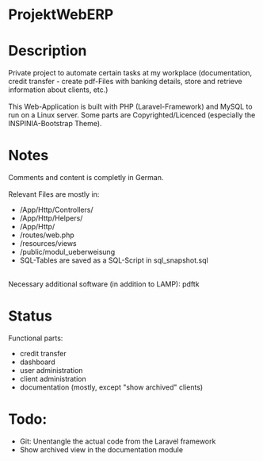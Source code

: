 # ProjektWebERP
<h1>Description</h1>
Private project to automate certain tasks at my workplace (documentation, credit transfer - create pdf-Files with banking details, store and retrieve information about clients, etc.)
<br><br>
This Web-Application is built with PHP (Laravel-Framework) and MySQL to run on a Linux server. Some parts are Copyrighted/Licenced (especially the INSPINIA-Bootstrap Theme).


<h1>Notes</h1>
Comments and content is completly in German.
<br><br>
Relevant Files are mostly in:

- /App/Http/Controllers/
- /App/Http/Helpers/
- /App/Http/
- /routes/web.php
- /resources/views
- /public/modul_ueberweisung
- SQL-Tables are saved as a SQL-Script in sql_snapshot.sql

<br>
Necessary additional software (in addition to LAMP): pdftk

<h1>Status</h1>
Functional parts:

- credit transfer
- dashboard
- user administration
- client administration
- documentation (mostly, except "show archived" clients)

<h1>Todo:</h1>

- Git: Unentangle the actual code from the Laravel framework
- Show archived view in the documentation module
